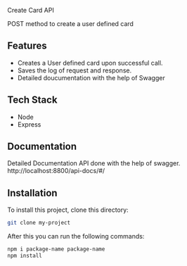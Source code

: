 
Create Card API

POST method to create a user defined card


## Features
- Creates a User defined card upon successful call.
- Saves the log of request and response.
- Detailed doucumentation with the help of Swagger 





  
## Tech Stack
- Node
- Express



  
## Documentation

Detailed Documentation API done with the help of swagger.
http://localhost:8800/api-docs/#/


  
## Installation

To install this project, clone this directory:

```bash
git clone my-project
```
After this you can run the following commands: 

```bash
npm i package-name package-name
npm install
```
    
